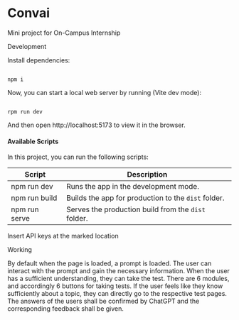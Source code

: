 # Convai
Mini project for On-Campus Internship




Development

Install dependencies:

```

npm i

```

Now, you can start a local web server by running (Vite dev mode):

```

rpm run dev

```

And then open http://localhost:5173 to view it in the browser.

#### Available Scripts

In this project, you can run the following scripts:

| Script        | Description                                           |
| ------------- | ----------------------------------------------------- |
| npm run dev   | Runs the app in the development mode.                 |
| npm run build | Builds the app for production to the `dist` folder. |
| npm run serve | Serves the production build from the `dist` folder. |


Insert API keys at the marked location


Working

By default when the page is loaded, a prompt is loaded. The user can interact with the prompt and gain the necessary information. When the user has a sufficient 
understanding, they can take the test. There are 6 modules, and accordingly 6 buttons for taking tests. If the user feels like they know sufficiently about a topic, 
they can directly go to the respective test pages. The answers of the users shall be confirmed by ChatGPT and the corresponding feedback shall be given.
